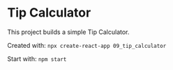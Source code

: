# Tip Calculator

This project builds a simple Tip Calculator.

Created with: `npx create-react-app 09_tip_calculator`

Start with: `npm start`
